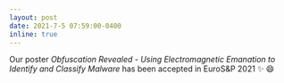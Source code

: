 ```yaml
---
layout: post
date: 2021-7-5 07:59:00-0400
inline: true
---
```


Our poster *Obfuscation Revealed - Using Electromagnetic Emanation to Identify and Classify Malware* has been accepted in EuroS&P 2021  :sparkles: :smile: